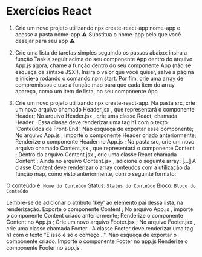 # Exercícios React
1. Crie um novo projeto utilizando npx create-react-app nome-app e acesse a pasta nome-app
⚠️ Substitua o nome-app pelo que você desejar para seu app ⚠️

2. Crie uma lista de tarefas simples seguindo os passos abaixo:
insira a função Task a seguir acima do seu componente App dentro do arquivo App.js 
agora, chame a função dentro do seu componente App (não se esqueça da sintaxe JSX!). Insira o valor que você quiser, salve a página e inicie-a rodando o comando npm start. Por fim, crie uma array de compromissos e use a função map para que cada item do array apareça, como um item de lista, no seu componente App

3. Crie um novo projeto utilizando npx create-react-app.
Na pasta src, crie um novo arquivo chamado Header.jsx , que representará o componente Header;
No arquivo Header.jsx , crie uma classe React, chamada Header . Essa classe deve renderizar uma tag h1 com o texto 'Conteúdos de Front-End'. Não esqueça de exportar esse componente;
No arquivo App.js , importe o componente Header criado anteriormente;
Renderize o componente Header no App.js ;
Na pasta src, crie um novo arquivo chamado Content.jsx , que representará o componente Content ;
Dentro do arquivo Content.jsx , crie uma classe React chamada Content ;
Ainda no arquivo Content.jsx , adicione o seguinte array: [...]
A classe Content deve renderizar o array conteudos com a utilização da função map, como visto anteriormente, com o seguinte formato:

O conteúdo é: `Nome do Conteúdo`
Status: `Status do Conteúdo`
Bloco: `Bloco do Conteúdo`

Lembre-se de adicionar o atributo 'key' ao elemento pai dessa lista, na renderização.
Exporte o componente Content ;
No arquivo App.js , importe o componente Content criado anteriormente;
Renderize o componente Content no App.js ;
Crie um novo arquivo Footer.jsx ;
No arquivo Footer.jsx , crie uma classe chamada Footer .
A classe Footer deve renderizar uma tag h1 com o texto "E isso é só o começo...". Não esqueça de exportar o componente criado.
Importe o componente Footer no app.js
Renderize o componente Footer no app.js .


